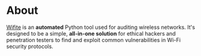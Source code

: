 # About

[Wifite](https://github.com/derv82/wifite) is an **automated** Python tool used for auditing wireless networks. It's designed to be a simple, **all-in-one solution** for ethical hackers and penetration testers to find and exploit common vulnerabilities in Wi-Fi security protocols.
